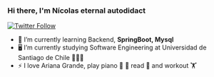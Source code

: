 ### Hi there, I'm Nícolas eternal autodidact

[![Twitter Follow](https://img.shields.io/twitter/follow/CheneauxNicolas?color=1DA1F2&logo=twitter&style=for-the-badge)](https://twitter.com/intent/follow?original_referer=https%3A%2F%2Fgithub.com%2FCheneauxNicolas&screen_name=CheneauxNicolas)

- 🌱 I’m currently learning Backend, **SpringBoot, Mysql**
- 🖥️ I’m currently studying Software Engineering at Universidad de Santiago de Chile 🦁🇨🇱
- ⚡ I love Ariana Grande, play piano 🎹 🎵 read 📘 and workout 🏋️‍


